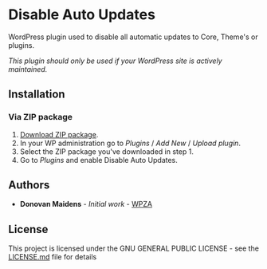 # Disable Auto Updates
WordPress plugin used to disable all automatic updates to Core, Theme's or plugins.

*This plugin should only be used if your WordPress site is actively maintained.*

## Installation

### Via ZIP package

1. [Download ZIP package](https://wpza.co.za).
2. In your WP administration go to *Plugins* / *Add New* / *Upload plugin*.
3. Select the ZIP package you've downloaded in step 1.
4. Go to *Plugins* and enable Disable Auto Updates.

## Authors

* **Donovan Maidens** - *Initial work* - [WPZA](https://wpza.co.za)

## License

This project is licensed under the GNU GENERAL PUBLIC LICENSE - see the [LICENSE.md](LICENSE.md) file for details
